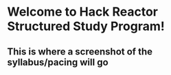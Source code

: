 # Welcome to Hack Reactor Structured Study Program!

## This is where a screenshot of the syllabus/pacing will go